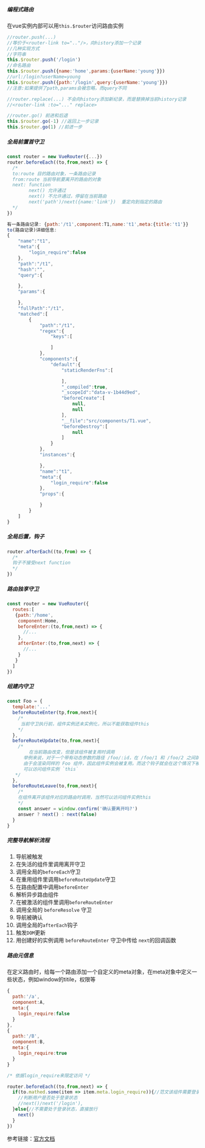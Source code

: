 ##### 编程式路由
在vue实例内部可以用`this.$router`访问路由实例
```javascript
//router.push(...)
//等价于<router-link to=".."/>，向history添加一个记录
//几种实现方式
//字符串
this.$router.push('/login')
//命名路由
this.$router.push({name:'home',params:{userName:'young'}})
//url:/login?userName=young
this.$router.push({path:'/login',query:{userName:'young'}})
//注意:如果提供了path,params会被忽略，而query不同

//router.replace(...) 不会向history添加新纪录，而是替换掉当前history记录
//<router-link :to="..." replace>	

//router.go() 前进和后退
this.$router.go(-1) //返回上一步记录
this.$router.go(1) //前进一步
```
##### 全局前置首守卫

```javascript
const router = new VueRouter({...})
router.beforeEach((to,from,next) => {
  /* 
  to:route 目的路由对象，一条路由记录
  from:route 当前导航要离开的路由的对象
  next: function 
        next() 允许通过
        next() 不允许通过，停留在当前路由
        next('path')/next({name:'link'})  重定向到指定的路由
  */ 
})

有一条路由记录: {path:'/t1',component:T1,name:'t1',meta:{title:'t1'}}
to(路由记录)详细信息:
{
    "name":"t1",
    "meta":{
        "login_require":false
    },
    "path":"/t1",
    "hash":"",
    "query":{

    },
    "params":{

    },
    "fullPath":"/t1",
    "matched":[
        {
            "path":"/t1",
            "regex":{
                "keys":[

                ]
            },
            "components":{
                "default":{
                    "staticRenderFns":[

                    ],
                    "_compiled":true,
                    "_scopeId":"data-v-1b44d9ed",
                    "beforeCreate":[
                        null,
                        null
                    ],
                    "__file":"src/components/T1.vue",
                    "beforeDestroy":[
                        null
                    ]
                }
            },
            "instances":{

            },
            "name":"t1",
            "meta":{
                "login_require":false
            },
            "props":{

            }
        }
    ]
}
```
##### 全局后置，钩子

```javascript
router.afterEach((to,from) => {
  /*
  钩子不接受next function
  */
})


```
##### 路由独享守卫

```javascript
const router = new VueRouter({
  routes:[
   {path:'/home',
    component:Home,
    beforeEnter:(to,from,next) => {
      //...
    },
    afterEnter:(to,from,next) => {
      //...
    }
   }
  ]
})
```
##### 组建内守卫

```javascript
const Foo = {
  template:'...'
  beforeRouteEnter(tp,from,next){
    /*
   	 当前守卫执行前，组件实例还未实例化，所以不能获取组件this
    */
  },
  beforeRouteUpdate(to,from,next){
    /* 
    	在当前路由改变，但是该组件被复用时调用
      举例来说，对于一个带有动态参数的路径 /foo/:id，在 /foo/1 和 /foo/2 之间跳转的时候，
      由于会渲染同样的 Foo 组件，因此组件实例会被复用。而这个钩子就会在这个情况下被调用。
      可以访问组件实例 `this`
   */
  },
  beforeRouteLeave(to,from,next){
    /*
    在组件离开该组件对应的路由时调用，当然可以访问组件实例this
    */
    const answer = window.confirm('确认要离开吗?')
    answer ? next() : next(false)
  }
}
```
##### 完整导航解析流程

1. 导航被触发
2. 在失活的组件里调用离开守卫
3. 调用全局的`beforeEach`守卫
4. 在重用组件里调用`beforeRouteUpdate`守卫
5. 在路由配置中调用`beforeEnter`
6. 解析异步路由组件
7. 在被激活的组件里调用`beforeRouteEnter`
8. 调用全局的 `beforeResolve` 守卫 
9. 导航被确认
10. 调用全局的`afterEach`钩子
11. 触发`DOM`更新
12. 用创建好的实例调用 `beforeRouteEnter` 守卫中传给 `next`的回调函数

##### 路由元信息

在定义路由时，给每一个路由添加一个自定义的meta对象，在meta对象中定义一些状态，例如window的titile，权限等

```javascript
{
  path:'/a',
  component:A,
  meta:{
    login_require:false
  }
},
{
  path:'/B',
  component:B,
  meta:{
    login_require:true
  }
}

/* 依据login_require来限定访问 */

router.beforeEach((to,from,next) => {
  if(to.mathed.some(item => item.meta.login_require)){//范文该组件需要登录
    //判断用户是否处于登录状态
    //next()/next('/login'),
  }else{//不需要处于登录状态，直接放行
    next()
  }
})
```

参考链接：[官方文档](<https://router.vuejs.org/zh/>)